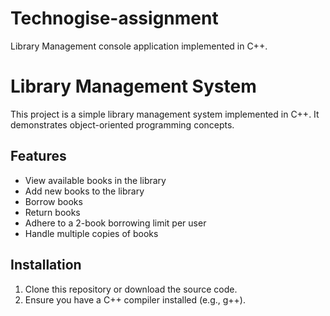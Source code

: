 # Technogise-assignment
Library Management console application implemented in C++.

# Library Management System

This project is a simple library management system implemented in C++. It demonstrates object-oriented programming concepts.

## Features

- View available books in the library
- Add new books to the library
- Borrow books
- Return books
- Adhere to a 2-book borrowing limit per user
- Handle multiple copies of books

## Installation

1. Clone this repository or download the source code.
2. Ensure you have a C++ compiler installed (e.g., g++).

